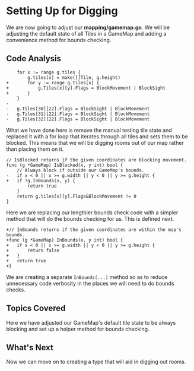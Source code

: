 # Setting Up for Digging
We are now going to adjust our **mapping/gamemap.go**. We will be adjusting the default state of all Tiles in a GameMap and adding a convenience method for bounds checking.

## Code Analysis

```
	for x := range g.tiles {
		g.tiles[x] = make([]Tile, g.height)
+		for y := range g.tiles[x] {
+			g.Tiles[x][y].Flags = BlockMovement | BlockSight
+		}
	}
-
-	g.Tiles[30][22].Flags = BlockSight | BlockMovement
-	g.Tiles[31][22].Flags = BlockSight | BlockMovement
-	g.Tiles[32][22].Flags = BlockSight | BlockMovement
```
What we have done here is remove the manual testing tile state and replaced it with a for loop that iterates through all tiles and sets them to be blocked. This means that we will be digging rooms out of our map rather than placing them on it.

```
// IsBlocked returns if the given coordinates are blocking movement.
func (g *GameMap) IsBlocked(x, y int) bool {
	// Always block if outside our GameMap's bounds.
-	if x < 0 || x >= g.width || y < 0 || y >= g.height {
+	if !g.InBounds(x, y) {
		return true
	}
	return g.tiles[x][y].Flags&BlockMovement != 0
}
```
Here we are replacing our lengthier bounds check code with a simpler method that will do the bounds checking for us. This is defined next.

```
+// InBounds returns if the given coordinates are within the map's bounds.
+func (g *GameMap) InBounds(x, y int) bool {
+	if x < 0 || x >= g.width || y < 0 || y >= g.height {
+		return false
+	}
+	return true
+}
```
We are creating a separate `InBounds(...)` method so as to reduce unnecessary code verbosity in the places we will need to do bounds checks.

## Topics Covered
Here we have adjusted our GameMap's default tile state to be always blocking and set up a helper method for bounds checking.

## What's Next
Now we can move on to creating a type that will aid in digging out rooms.
